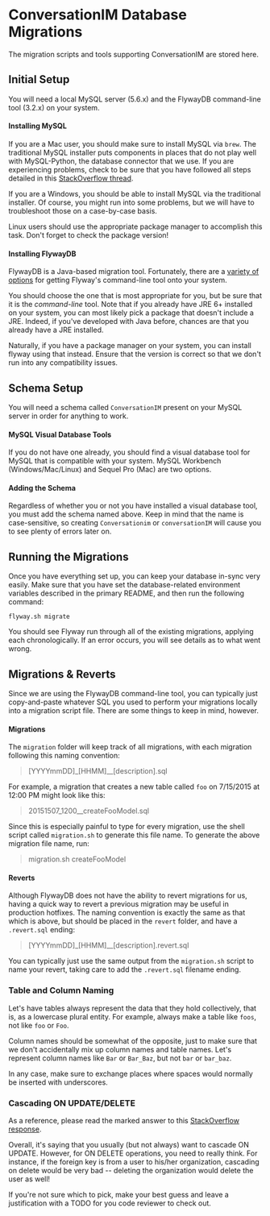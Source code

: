 # ConversationIM Database Migrations

The migration scripts and tools supporting ConversationIM are stored here.

## Initial Setup

You will need a local MySQL server (5.6.x) and the FlywayDB command-line tool (3.2.x) on your system.

#### Installing MySQL

If you are a Mac user, you should make sure to install MySQL via `brew`. The traditional MySQL installer puts components in places that do not play well with MySQL-Python, the database connector that we use.  If you are experiencing problems, check to be sure that you have followed all steps detailed in this [StackOverflow thread](http://stackoverflow.com/a/25491082/996249).

If you are a Windows, you should be able to install MySQL via the traditional installer. Of course, you might run into some problems, but we will have to troubleshoot those on a case-by-case basis.

Linux users should use the appropriate package manager to accomplish this task. Don't forget to check the package version!

#### Installing FlywayDB

FlywayDB is a Java-based migration tool. Fortunately, there are a [variety of options](http://flywaydb.org/getstarted/download.html) for getting Flyway's command-line tool onto your system.

You should choose the one that is most appropriate for you, but be sure that it is the _command-line_ tool. Note that if you already have JRE 6+ installed on your system, you can most likely pick a package that doesn't include a JRE. Indeed, if you've developed with Java before, chances are that you already have a JRE installed.

Naturally, if you have a package manager on your system, you can install flyway using that instead. Ensure that the version is correct so that we don't run into any compatibility issues.

## Schema Setup

You will need a schema called `ConversationIM` present on your MySQL server in order for anything to work.

#### MySQL Visual Database Tools

If you do not have one already, you should find a visual database tool for MySQL that is compatible with your system. MySQL Workbench (Windows/Mac/Linux) and Sequel Pro (Mac) are two options.

#### Adding the Schema

Regardless of whether you or not you have installed a visual database tool, you must add the schema named above. Keep in mind that the name is case-sensitive, so creating `Conversationim` or `conversationIM` will cause you to see plenty of errors later on.

## Running the Migrations

Once you have everything set up, you can keep your database in-sync very easily. Make sure that you have set the database-related environment variables described in the primary README, and then run the following command:

```
flyway.sh migrate
```

You should see Flyway run through all of the existing migrations, applying each chronologically. If an error occurs, you will see details as to what went wrong.

## Migrations & Reverts

Since we are using the FlywayDB command-line tool, you can typically just copy-and-paste whatever SQL you used to perform your migrations locally into a migration script file. There are some things to keep in mind, however.

#### Migrations

The `migration` folder will keep track of all migrations, with each migration following this naming convention:
> [YYYYmmDD]\_[HHMM]\__[description].sql

For example, a migration that creates a new table called `foo` on 7/15/2015 at 12:00 PM might look like this:

> 20151507\_1200__createFooModel.sql

Since this is especially painful to type for every migration, use the shell script called `migration.sh` to generate this file name. To generate the above migration file name, run:

> migration.sh createFooModel

#### Reverts
Although FlywayDB does not have the ability to revert migrations for us, having a quick way to revert a previous migration may be useful in production hotfixes. The naming convention is exactly the same as that which is above, but should be placed in the `revert` folder, and have a `.revert.sql` ending:
> [YYYYmmDD]\_[HHMM]\__[description].revert.sql

You can typically just use the same output from the `migration.sh` script to name your revert, taking care to add the `.revert.sql` filename ending.

### Table and Column Naming
Let's have tables always represent the data that they hold collectively, that is, as a lowercase plural entity. For example, always make a table like `foos`, not like `foo` or `Foo`.

Column names should be somewhat of the opposite, just to make sure that we don't accidentally mix up column names and table names. Let's represent column
names like `Bar` or `Bar_Baz`, but not `bar` or `bar_baz`.

In any case, make sure to exchange places where spaces would normally be inserted with underscores.

### Cascading ON UPDATE/DELETE
As a reference, please read the marked answer to this [StackOverflow response](http://stackoverflow.com/questions/6720050/foreign-key-varraints-when-to-use-on-update-and-on-delete).

Overall, it's saying that you usually (but not always) want to cascade ON UPDATE. However, for ON DELETE operations, you need to really think. For
instance, if the foreign key is from a user to his/her organization, cascading on delete would be very bad -- deleting the organization would delete
the user as well!

If you're not sure which to pick, make your best guess and leave a justification with a TODO for you code reviewer to check out.
